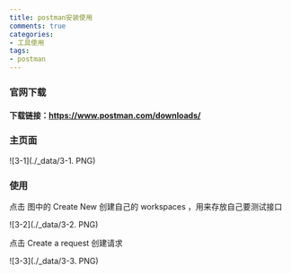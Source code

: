 ```yaml
---
title: postman安装使用
comments: true
categories: 
- 工具使用
tags: 
- postman
---
```


### 官网下载

#### 下载链接：https://www.postman.com/downloads/

<!--more-->

### 主页面

![3-1](./_data/3-1. PNG)

### 使用

点击 图中的 Create New 创建自己的 workspaces ，用来存放自己要测试接口

![3-2](./_data/3-2. PNG)

点击 Create a request 创建请求

![3-3](./_data/3-3. PNG)
